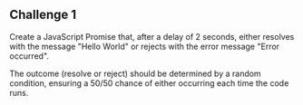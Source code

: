 ## Challenge 1

Create a JavaScript Promise that, after a delay of 2 seconds, either resolves with the message "Hello World" or rejects with the error message "Error occurred".

The outcome (resolve or reject) should be determined by a random condition, ensuring a 50/50 chance of either occurring each time the code runs.